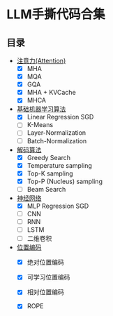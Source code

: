 # LLM手撕代码合集

## 目录

* [注意力(Attention)](./attention/)
    - [x] MHA
    - [x] MQA
    - [x] GQA
    - [x] MHA + KVCache
    - [x] MHCA
* [基础机器学习算法](./machine_learning/)
    - [x] Linear Regression SGD
    - [ ] K-Means
    - [ ] Layer-Normalization
    - [ ] Batch-Normalization
* [解码算法](./decode/)
    - [x] Greedy Search
    - [x] Temperature sampling
    - [x] Top-K sampling
    - [x] Top-P (Nucleus) sampling
    - [ ] Beam Search
* [神经网络](./neural_network/)
    - [x] MLP Regression SGD
    - [ ] CNN
    - [ ] RNN
    - [ ] LSTM
    - [ ] 二维卷积
* [位置编码](./position_encoding/)
    - [x] 绝对位置编码
    - [x] 可学习位置编码
    - [x] 相对位置编码
    - [x] ROPE

